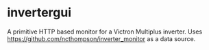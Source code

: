 # invertergui

A primitive HTTP based monitor for a Victron Multiplus inverter. Uses https://github.com/ncthompson/inverter_monitor as
a data source.